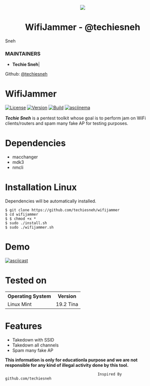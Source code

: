 <p align="center">

  <img src="https://i.pinimg.com/originals/54/19/02/541902f716f7edd427cfa5a9e1230be6.png">  

</p>

<h1 align="center">WifiJammer - @techiesneh</h1>

<p align="center">

  Sneh

</p>

### MAINTAINERS

* **Techie Sneh**| 

Github: <a href="https://github.com/techiesneh">@techiesneh</a>


# WifiJammer
[![License](https://img.shields.io/badge/License-GPL-red.svg)](https://github.com/aryanrtm/KawaiiDeauther/blob/master/LICENSE)  [![Version](https://img.shields.io/badge/Release-1.2-blue.svg?maxAge=259200)]()  [![Build](https://img.shields.io/badge/Supported_OS-Linux-green.svg)]()  [![asciinema](https://img.shields.io/badge/asciinema-Demo-red.svg)](https://asciinema.org/a/294970)
<br/>
<br/>
***Techie Sneh*** is a pentest toolkit whose goal is to perform jam on WiFi clients/routers and spam many fake AP for testing purposes.



Dependencies
=

- macchanger
- mdk3
- nmcli


Installation Linux 
=
Dependencies will be automatically installed.

    $ git clone https://github.com/techiesneh/wifijammer
    $ cd wifijammer
    $ $ chmod +x * 
    $ sudo ./install.sh
    $ sudo ./wifijammer.sh


Demo
=
[![asciicast](https://asciinema.org/a/294970.png)](https://asciinema.org/a/294970?autoplay=1&loop=1)


Tested on
=

<table>
    <tr>
        <th>Operating System</th>
        <th> Version </th>
    </tr>
    <tr>
        <td>Linux Mint</td>
        <td> 19.2 Tina </td>
    </tr>
</table>


Features
=
- Takedown with SSID
- Takedown all channels
- Spam many fake AP

**This information is only for educationla purpose and we are not responsible for any kind of illegal activity done by this tool.**


                                              Inspired By github.com/techiesneh

